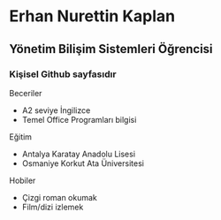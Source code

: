 # Erhan Nurettin Kaplan
## Yönetim Bilişim Sistemleri Öğrencisi
### Kişisel Github sayfasıdır


Beceriler
* A2 seviye İngilizce
* Temel Office Programları bilgisi

Eğitim
* Antalya Karatay Anadolu Lisesi
* Osmaniye Korkut Ata Üniversitesi

Hobiler
* Çizgi roman okumak
* Film/dizi izlemek
